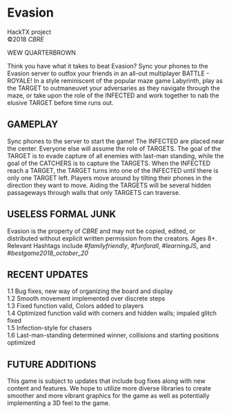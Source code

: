 # Evasion
HackTX project <br/>
©2018 _CBRE_ 

WEW QUARTERBROWN

Think you have what it takes to beat Evasion?
Sync your phones to the Evasion server to outfox your friends in an all-out multiplayer BATTLE - ROYALE!
In a style reminiscent of the popular maze game Labyrinth, play as the TARGET to outmaneuvet your adversaries as they navigate through the maze, or take upon the role of the INFECTED and work together to nab the elusive TARGET before time runs out.




## **GAMEPLAY** <br/>
Sync phones to the server to start the game! The INFECTED are placed near the center. Everyone else will assume the role of TARGETS.
The goal of the TARGET is to evade capture of all enemies with last-man standing, while the goal of the CATCHERS is to capture the TARGETS. When the INFECTED reach a TARGET, the TARGET turns into one of the INFECTED until there is only one TARGET left.
Players move around by tilting their phones in the direction they want to move. Aiding the TARGETS will be several hidden passageways through walls that only TARGETS can traverse. 



## **USELESS FORMAL JUNK** <br/>
Evasion is the property of _CBRE_ and may not be copied, edited, or distributed without explicit written permission from the creators. Ages 8+. Relevant Hashtags include #_familyfriendly_, #_funforall_, #_learningJS_, and #_bestgame2018_october_20_


## **RECENT UPDATES** <br/>
1.1 Bug fixes, new way of organizing the board and display <br/>
1.2 Smooth movement implemented over discrete steps <br/>
1.3 Fixed function valid, Colors added to players <br/>
1.4 Optimized function valid with corners and hidden walls; impaled glitch fixed <br/>
1.5 Infection-style for chasers <br/>
1.6 Last-man-standing determined winner, collisions and starting positions optimized <br/>


## **FUTURE ADDITIONS**

This game is subject to updates that include bug fixes along with new content and features. We hope to utilize more diverse libraries to create smoother and more vibrant graphics for the game as well as potentially implementing a 3D feel to the game.
